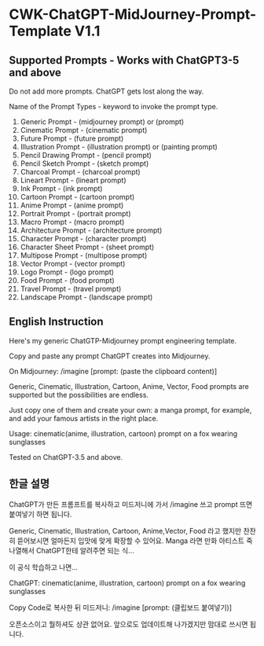 # CWK-ChatGPT-MidJourney-Prompt-Template V1.1

## Supported Prompts - Works with ChatGPT3-5 and above

Do not add more prompts. ChatGPT gets lost along the way.

Name of the Prompt Types - keyword to invoke the prompt type.

 1. Generic Prompt - (midjourney prompt) or (prompt)
 2. Cinematic Prompt - (cinematic prompt)
 3. Future Prompt - (future prompt)
 4. Illustration Prompt - (illustration prompt) or (painting prompt)
 5. Pencil Drawing Prompt - (pencil prompt)
 6. Pencil Sketch Prompt - (sketch prompt)
 7. Charcoal Prompt - (charcoal prompt)
 8. Lineart Prompt - (lineart prompt)
 9. Ink Prompt - (ink prompt)
 10. Cartoon Prompt - (cartoon prompt)
 11. Anime Prompt - (anime prompt)
 12. Portrait Prompt - (portrait prompt)
 13. Macro Prompt - (macro prompt)
 14. Architecture Prompt - (architecture prompt)
 15. Character Prompt - (character prompt)
 16. Character Sheet Prompt - (sheet prompt)
 17. Multipose Prompt - (multipose prompt)
 18. Vector Prompt - (vector prompt)
 19. Logo Prompt - (logo prompt)
 20. Food Prompt - (food prompt)
 21. Travel Prompt - (travel prompt)
 22. Landscape Prompt - (landscape prompt)

## English Instruction

Here's my generic ChatGTP-Midjourney prompt engineering template. 

Copy and paste any prompt ChatGPT creates into Midjourney. 

On Midjourney: /imagine [prompt: (paste the clipboard content)]

Generic, Cinematic, Illustration, Cartoon, Anime, Vector, Food prompts are supported but the possibilities are endless.

Just copy one of them and create your own: a manga prompt, for example, and add your famous artists in the right place.

Usage: cinematic(anime, illustration, cartoon) prompt on a fox wearing sunglasses

Tested on ChatGPT-3.5 and above.


## 한글 설명

ChatGPT가 만든 프롬프트를 복사하고 미드저니에 가서 /imagine 쓰고 prompt 뜨면 붙여넣기 하면 됩니다.

Generic, Cinematic, Illustration, Cartoon, Anime,Vector, Food 라고 했지만 찬찬히 뜯어보시면 얼마든지 입맛에 맞게 확장할 수 있어요. Manga 라면 만화 아티스트 죽 나열해서 ChatGPT한테 알려주면 되는 식...

이 공식 학습하고 나면...

ChatGPT: cinematic(anime, illustration, cartoon) prompt on a fox wearing sunglasses

Copy Code로 복사한 뒤 미드저니: /imagine [prompt: (클립보드 붙여넣기)]

오픈소스이고 뭘하셔도 상관 없어요. 앞으로도 업데이트해 나가겠지만 맘대로 쓰시면 됩니다.
